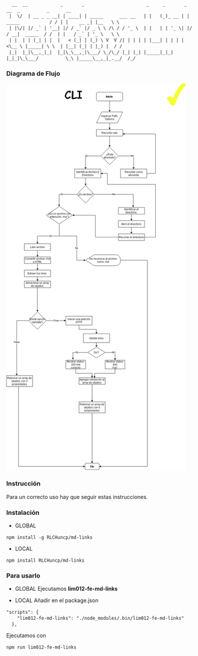```
  __  __            _       _                       _     _       _                   __  _          _      __
 |  \/  | __ _ _ __| | ____| | _____      ___ __   | |   (_)_ __ | | _____           / / | |    __ _| |__   \ \
 | |\/| |/ _` | '__| |/ / _` |/ _ \ \ /\ / / '_ \  | |   | | '_ \| |/ / __|  _____  / /  | |   / _` | '_ \   \ \
 | |  | | (_| | |  |   < (_| | (_) \ V  V /| | | | | |___| | | | |   <\__ \ |_____| \ \  | |__| (_| | |_) |  / /
 |_|  |_|\__,_|_|  |_|\_\__,_|\___/ \_/\_/ |_| |_| |_____|_|_| |_|_|\_\___/          \_\ |_____\__,_|_.__/  /_/

 ```

### Diagrama de Flujo
![](src/img/cli.png)

### Instrucción
Para un correcto uso hay que seguir estas instrucciones.

### Instalación

* GLOBAL
```
npm install -g RLCHuncp/md-links
```
* LOCAL
```
npm install RLCHuncp/md-links
```
### Para usarlo

* GLOBAL
Ejecutamos **lim012-fe-md-links**

* LOCAL
Añadir en el package.json
```
"scripts": {
    "lim012-fe-md-links": "./node_modules/.bin/lim012-fe-md-links"
  },
```
Ejecutamos con
```
npm run lim012-fe-md-links
```
